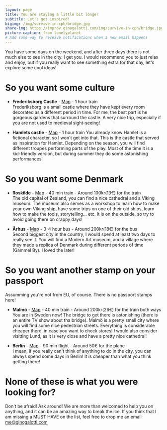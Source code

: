 ```yaml
---
layout: page
title: You are staying a little bit longer
subtitle: Let's get inspired!
bigimg: /img/survive-in-cph/bridge.jpg
share-img: https://improv.ginogalotti.com/img/survive-in-cph/bridge.jpg
picture-caption: from lonelyplanet
# Add some way to receive notifications when a new email happens 
---
```


You have some days on the weekend, and after three days there is not much else to see in the city. I get you. I would recommend you to just relax and enjoy, but if you really want to see something extra for that day, let's explore some cool ideas!

# So you want some culture

+ **Frederiksborg Castle** - [Map](https://goo.gl/maps/v7P6CEWtuH62) - 1 hour train  
  Frederiksborg is a small castle where they have kept every room decorated as a different period in time. For me, the best part is he gorgeous gardens that surround the castle. A very nice trip, especially if you are not used to medieval sight-seeing!

+ **Hamlets castle** - [Map](https://goo.gl/maps/9y9p6tp7MfH2) - 1 hour train
  You already know Hamlet is a fictional character, so I won't get into that. This is the castle that served as inspiration for Hamlet. Depending on the season, you will find different troupes performing parts of the play. Most of the time it is a kid-friendly version, but during summer they do some astonishing performances.

# So you want some Denmark

+ **Roskilde** - [Map](https://goo.gl/maps/7DFJEJpb2fH2) - 40 min train -  Around 100kr(13€) for the train  
  The old capital of Zealand, you can find a nice cathedral and a Viking museum. The museum also serves as a workshop to learn how to make your own Viking ship, have some trips on one of their old ships, learn how to make the tools, storytelling... etc. It is on the outside, so try to avoid going there on crappy days!

+ **Århus** - [Map](https://goo.gl/maps/7DFJEJpb2fH2) - 3-4 hour bus - Around 200kr(18€) for the bus  
  Second biggest city in the country, I would spend at least two days to really see it. You will find a Modern Art museum, and a village where they made a replica of Denmark during different periods of time (Gammel By). I loved the later!

# So you want another stamp on your passport
Assumming you're not from EU, of course. There is no passport stamps here!

+ **Malmö** - [Map](https://goo.gl/maps/QMiTNgzz3FQ2) - 40 min train - Around 200kr(26€) for the train both ways  
  You are in Sweden now! The bridge to get there is astonishing (there is an entire TV show about tha bridge). Malmö is a pretty small city where you will find some nice pedestrian streets. Everything is considerable cheaper there, in case you want to check stores! I would also consider visitting Lund, as it is very close and have a pretty nice cathedral!

+ **Berlin** - [Map](https://goo.gl/maps/Q7KAQKtW2qE2) - 90 min flight - Around 50€ for the plane  
  I mean, if you really can't think of anything to do in the city, you can always spend some days in Berlin! It is cheaper than what you think getting there!

# None of these is what you were looking for? 

Don't be afraid! Ask around! We are more than welcomed to help you on anything, and it can be an amazing way to break the ice. If you think that I am missing a MUST HAVE on the list, feel free to drop me an email me@ginogalotti.com

